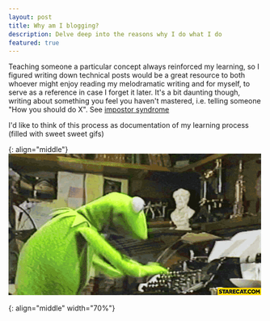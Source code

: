 ```yaml
---
layout: post
title: Why am I blogging?
description: Delve deep into the reasons why I do what I do
featured: true
---
```


Teaching someone a particular concept always reinforced my learning, so I
figured writing down technical posts would be a great resource to both whoever
might enjoy reading my melodramatic writing and for myself, to serve as a
reference in case I forget it later. It's a bit daunting though, writing about
something you feel you haven't mastered, i.e. telling someone "How you should do
X". See [impostor syndrome][impostor]

I'd like to think of this process as documentation of my learning process
(filled with sweet sweet gifs)

{: align="middle"}
![kermit]

[impostor]: https://en.wikipedia.org/wiki/Impostor_syndrome
[kermit]: /images/kermit.gif
{: align="middle" width="70%"}

